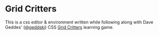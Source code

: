 # Grid Critters

This is a css editor & environment written while following along with Dave Geddes' ([@geddski](https://twitter.com/geddski)) CSS [Grid Critters](https://gridcritters.com) learning game.